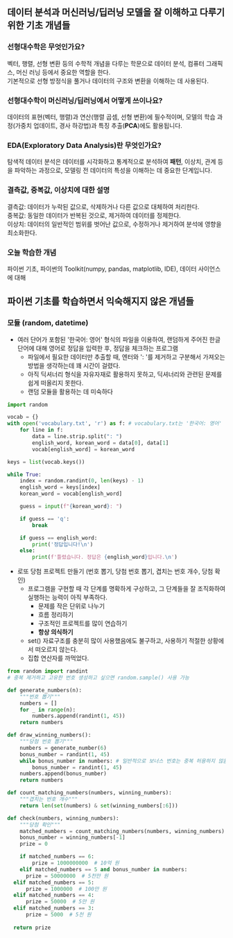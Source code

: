 ## 데이터 분석과 머신러닝/딥러닝 모델을 잘 이해하고 다루기 위한 기초 개념들

### 선형대수학은 무엇인가요?

벡터, 행렬, 선형 변환 등의 수학적 개념을 다루는 학문으로 데이터 분석, 컴퓨터 그래픽스, 머신 러닝 등에서 중요한 역할을 한다.  
기본적으로 선형 방정식을 풀거나 데이터의 구조와 변환을 이해하는 데 사용된다.  

### 선형대수학이 머신러닝/딥러닝에서 어떻게 쓰이나요?

데이터의 표현(벡터, 행렬)과 연산(행렬 곱셈, 선형 변환)에 필수적이며, 모델의 학습 과정(가중치 업데이트, 경사 하강법)과 특징 추출(**PCA**)에도 활용됩니다.

### EDA(Exploratory Data Analysis)란 무엇인가요?

탐색적 데이터 분석은 데이터를 시각화하고 통계적으로 분석하여 **패턴**, 이상치, 관계 등을 파악하는 과정으로, 모델링 전 데이터의 특성을 이해하는 데 중요한 단계입니다.

### 결측값, 중복값, 이상치에 대한 설명

결측값: 데이터가 누락된 값으로, 삭제하거나 다른 값으로 대체하여 처리한다.  
중복값: 동일한 데이터가 반복된 것으로, 제거하여 데이터를 정제한다.  
이상치: 데이터의 일반적인 범위를 벗어난 값으로, 수정하거나 제거하여 분석에 영향을 최소화한다.

### 오늘 학습한 개념

파이썬 기초, 파이썬의 Toolkit(numpy, pandas, matplotlib, IDE), 데이터 사이언스에 대해

## 파이썬 기초를 학습하면서 익숙해지지 않은 개념들

### 모듈 (random, datetime)

* 여러 단어가 포함된 '한국어: 영어' 형식의 파일을 이용하여, 랜덤하게 주어진 한글 단어에 대해 영어로 정답을 입력한 후, 정답을 체크하는 프로그램  
    + 파일에서 필요한 데이터만 추출할 때, 엔터와 ': '를 제거하고 구분해서 가져오는 방법을 생각하는데 꽤 시간이 걸렸다.
    + 아직 딕셔너리 형식을 자유자재로 활용하지 못하고, 딕셔너리와 관련된 문제를 쉽게 떠올리지 못한다.
    + 랜덤 모듈을 활용하는 데 미숙하다


```python
import random

vocab = {}
with open('vocabulary.txt', 'r') as f: # vocabulary.txt는 '한국어: 영어' 형태
    for line in f:
        data = line.strip.split(": ")
        english_word, korean_word = data[0], data[1]
        vocab[english_word] = korean_word

keys = list(vocab.keys())

while True:
    index = random.randint(0, len(keys) - 1)
    english_word = keys[index]
    korean_word = vocab[english_word]

    guess = input(f"{korean_word}: ")

    if guess == 'q':
        break

    if guess == english_word:
        print('정답입니다!\n')
    else:
        print(f'틀렸습니다. 정답은 {english_word}입니다.\n')
```

- 로또 당첨 프로젝트 만들기 (번호 뽑기, 당첨 번호 뽑기, 겹치는 번호 개수, 당첨 확인)
    + 프로그램을 구현할 때 각 단계를 명확하게 구상하고, 그 단계들을 잘 조직화하여 실행하는 능력이 아직 부족하다.  
      - 문제를 작은 단위로 나누기
      - 흐름 정리하기
      - 구조적인 프로젝트를 많이 연습하기
      - **항상 의식하기**
    + set() 자료구조를 충분히 많이 사용했음에도 불구하고, 사용하기 적절한 상황에서 떠오르지 않는다.
    + 집합 연산자를 까먹었다.


```python
from random import randint
# 중복 제거하고 고유한 번호 생성하고 싶으면 random.sample() 사용 가능

def generate_numbers(n):
    """번호 뽑기"""
    numbers = []
    for _ in range(n):
        numbers.append(randint(1, 45))
    return numbers

def draw_winning_numbers():
    """당첨 번호 뽑기"""
    numbers = generate_number(6)
    bonus_number = randint(1, 45)
    while bonus_number in numbers: # 일반적으로 보너스 번호는 중복 허용하지 않음
        bonus_number = randint(1, 45)
    numbers.append(bonus_number)
    return numbers

def count_matching_numbers(numbers, winning_numbers):
    """겹치는 번호 개수"""
    return len(set(numbers) & set(winning_numbers[:6]))

def check(numbers, winning_numbers):
    """당첨 확인"""
    matched_numbers = count_matching_numbers(numbers, winning_numbers)
    bonus_number = winning_numbers[-1]
    prize = 0

    if matched_numbers == 6:
        prize = 1000000000  # 10억 원
    elif matched_numbers == 5 and bonus_number in numbers:
      prize = 50000000  # 5천만 원
  elif matched_numbers == 5:
      prize = 1000000  # 100만 원
  elif matched_numbers == 4:
      prize = 50000  # 5만 원
  elif matched_numbers == 3:
      prize = 5000  # 5천 원
    
  return prize
```
